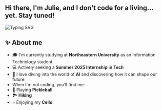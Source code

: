 ## Hi there, I'm Julie, and I don't code for a living... yet. Stay tuned!

![Typing SVG](https://readme-typing-svg.demolab.com?font=Inconsolata&weight=500&size=50&duration=4000&pause=300&color=A020F0&center=true&vCenter=true&multiline=true&repeat=false&width=1300&height=140&lines=Hi+there%2C+I'm+Julie%2C+and+I+don't+code+for+a+living...+yet.;Stay+tuned!)

## ✨ About me
- 🎓 I'm currently studying at **Northeastern University** as an Information Technology student
- 💻 Actively seeking a **Summer 2025 Internship in Tech**
- 🤖 I love diving into the world of **AI** and discovering how it can shape our future
-  When I'm not coding, you’ll find me:
  - 🏓 Playing **Pickleball**
  - 🏞️ **Hiking**
  - 🎶 Enjoying my **Cello**

